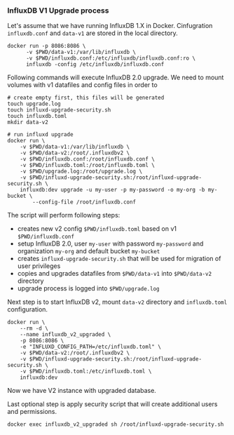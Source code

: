 ### InfluxDB V1 Upgrade process

Let's assume that we have running InfluxDB 1.X in Docker.
Cinfugration `influxdb.conf` and `data-v1` are stored in the local directory. 
```
docker run -p 8086:8086 \
      -v $PWD/data-v1:/var/lib/influxdb \
      -v $PWD/influxdb.conf:/etc/influxdb/influxdb.conf:ro \
      influxdb -config /etc/influxdb/influxdb.conf
```

Following commands will execute InfluxDB 2.0 upgrade. We need to mount volumes with v1 datafiles and config files in 
order to 
```
# create empty first, this files will be generated 
touch upgrade.log
touch influxd-upgrade-security.sh
touch influxdb.toml
mkdir data-v2

# run influxd upgrade
docker run \
	-v $PWD/data-v1:/var/lib/influxdb \
	-v $PWD/data-v2:/root/.influxdbv2 \
	-v $PWD/influxdb.conf:/root/influxdb.conf \
	-v $PWD/influxdb.toml:/root/influxdb.toml \
	-v $PWD/upgrade.log:/root/upgrade.log \
	-v $PWD/influxd-upgrade-security.sh:/root/influxd-upgrade-security.sh \
	influxdb:dev upgrade -u my-user -p my-password -o my-org -b my-bucket \
		--config-file /root/influxdb.conf
```
The script will perform following steps:

- creates new v2 config `$PWD/influxdb.toml` based on v1 `$PWD/influxdb.conf`
- setup InfluxDB 2.0, user `my-user` with password `my-password` and organization `my-org` and default bucket `my-bucket`
- creates `influxd-upgrade-security.sh` that will be used for migration of user privileges 
- copies and upgrades datafiles from `$PWD/data-v1` into `$PWD/data-v2` directory
- upgrade process is logged into `$PWD/upgrade.log`

Next step is to start InfluxDB v2, mount `data-v2` directory and `influxdb.toml` configuration.
```
docker run \
	--rm -d \
	--name influxdb_v2_upgraded \
	-p 8086:8086 \
	-e "INFLUXD_CONFIG_PATH=/etc/influxdb.toml" \
	-v $PWD/data-v2:/root/.influxdbv2 \
	-v $PWD/influxd-upgrade-security.sh:/root/influxd-upgrade-security.sh \
	-v $PWD/influxdb.toml:/etc/influxdb.toml \
	influxdb:dev
```
Now we have V2 instance with upgraded database.

Last optional step is apply security script that will create additional users and permissions.
```
docker exec influxdb_v2_upgraded sh /root/influxd-upgrade-security.sh
```




 
